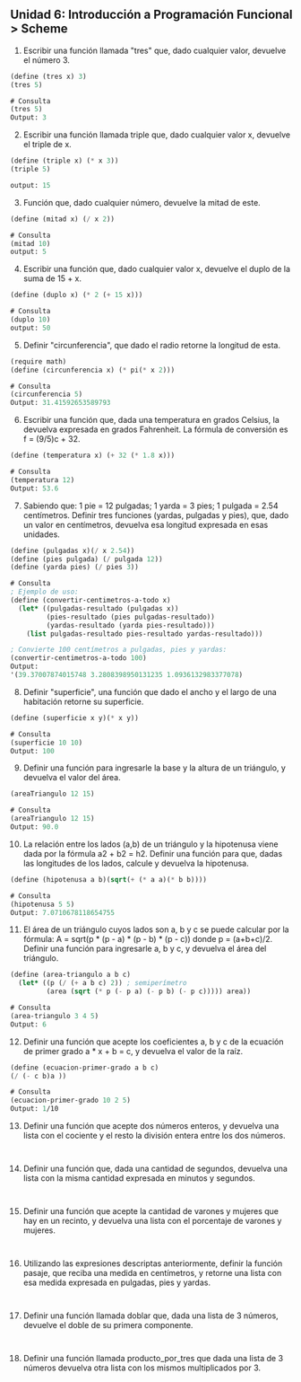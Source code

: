 ## Unidad 6: Introducción a Programación Funcional > Scheme


1. Escribir una función llamada "tres" que, dado cualquier valor, devuelve el número 3.
```scheme
(define (tres x) 3)   
(tres 5)
```
```scheme
# Consulta
(tres 5)
Output: 3
```

2. Escribir una función llamada triple que, dado cualquier valor x, devuelve el triple de x.
```scheme
(define (triple x) (* x 3))
(triple 5)
```
```scheme
output: 15
```
3. Función que, dado cualquier número, devuelve la mitad de este.
```scheme
(define (mitad x) (/ x 2))
```
```scheme
# Consulta
(mitad 10)
output: 5
```
4. Escribir una función que, dado cualquier valor x, devuelve el duplo de la suma de 15 + x.
```scheme
(define (duplo x) (* 2 (+ 15 x)))
```
```scheme
# Consulta
(duplo 10)
output: 50
```
5. Definir "circunferencia", que dado el radio retorne la longitud de esta.  
```scheme
(require math)
(define (circunferencia x) (* pi(* x 2)))
```
```scheme
# Consulta
(circunferencia 5)
Output: 31.41592653589793
```
6. Escribir una función que, dada una temperatura en grados Celsius, la devuelva expresada en grados Fahrenheit. La fórmula de conversión es f = (9/5)c + 32.
```scheme
(define (temperatura x) (+ 32 (* 1.8 x)))
```
```scheme
# Consulta
(temperatura 12)
Output: 53.6
```
7. Sabiendo que: 1 pie = 12 pulgadas; 1 yarda = 3 pies; 1 pulgada = 2.54 centímetros. Definir tres funciones (yardas, pulgadas y pies), que, dado un valor en centímetros, devuelva esa longitud expresada en esas unidades. 
```scheme
(define (pulgadas x)(/ x 2.54))
(define (pies pulgada) (/ pulgada 12))
(define (yarda pies) (/ pies 3))
```
```scheme
# Consulta
; Ejemplo de uso:
(define (convertir-centimetros-a-todo x)
  (let* ((pulgadas-resultado (pulgadas x))
         (pies-resultado (pies pulgadas-resultado))
         (yardas-resultado (yarda pies-resultado)))
    (list pulgadas-resultado pies-resultado yardas-resultado)))

; Convierte 100 centímetros a pulgadas, pies y yardas:
(convertir-centimetros-a-todo 100)
Output:
'(39.37007874015748 3.2808398950131235 1.0936132983377078)
```
8. Definir "superficie", una función que dado el ancho y el largo de una habitación retorne su superficie.
```scheme
(define (superficie x y)(* x y))
```
```scheme
# Consulta
(superficie 10 10)
Output: 100
```
9.  Definir una función para ingresarle la base y la altura de un triángulo, y devuelva el valor del área.
```scheme
(areaTriangulo 12 15)
```
```scheme
# Consulta 
(areaTriangulo 12 15)
Output: 90.0
```
10. La relación entre los lados (a,b) de un triángulo y la hipotenusa viene dada por la fórmula 
a2 + b2 = h2. Definir una función para que, dadas las longitudes de los lados, calcule y 
devuelva la hipotenusa.
```scheme
(define (hipotenusa a b)(sqrt(+ (* a a)(* b b))))
```
```scheme
# Consulta
(hipotenusa 5 5)
Output: 7.0710678118654755
```
11.  El área de un triángulo cuyos lados son a, b y c se puede calcular por la fórmula:
A = sqrt(p * (p - a) * (p - b) * (p - c))
donde p = (a+b+c)/2. Definir una función para ingresarle a, b y c,  y devuelva el área del triángulo.
```scheme
(define (area-triangulo a b c)
  (let* ((p (/ (+ a b c) 2)) ; semiperímetro
         (area (sqrt (* p (- p a) (- p b) (- p c))))) area))
```
```scheme
# Consulta 
(area-triangulo 3 4 5)
Output: 6
``` 
12.   Definir una función que acepte los coeficientes a, b y c de la ecuación de primer grado a * x + b = c, y devuelva el valor de la raíz.
```scheme
(define (ecuacion-primer-grado a b c)
(/ (- c b)a ))
```
```scheme
# Consulta 
(ecuacion-primer-grado 10 2 5)
Output: 1/10
```
13.   Definir una función que acepte dos números enteros, y devuelva una lista con el cociente 
y el resto la división entera entre los dos números.
```scheme
```
```scheme
```
14.   Definir una función que, dada una cantidad de segundos, devuelva una lista con la misma 
cantidad expresada en minutos y segundos.
```scheme
```
```scheme
```  
15.   Definir una función que acepte la cantidad de varones y mujeres que hay en un recinto, y  devuelva una lista con el porcentaje de varones y mujeres.
```scheme
```
```scheme
```
16.   Utilizando las expresiones descriptas anteriormente, definir la función pasaje, que reciba  una medida en centímetros, y retorne una lista con esa medida expresada en pulgadas,  pies y yardas.
```scheme
```
```scheme
```
17.   Definir una función llamada doblar que, dada una lista de 3 números, devuelve el doble de su primera componente.
```scheme
```
```scheme
```
18.   Definir una función llamada producto_por_tres que dada una lista de 3 números devuelva otra lista con los mismos multiplicados por 3.
```scheme
```
```scheme
```
